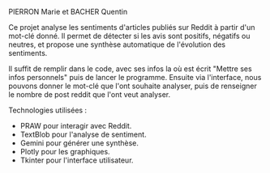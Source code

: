 PIERRON Marie et BACHER Quentin

Ce projet analyse les sentiments d'articles publiés sur Reddit à partir d'un mot-clé donné.
Il permet de détecter si les avis sont positifs, négatifs ou neutres, et propose une synthèse automatique de l'évolution des sentiments.

Il suffit de remplir dans le code, avec ses infos la où est écrit "Mettre ses infos personnels" puis de lancer le programme.
Ensuite via l'interface, nous pouvons donner le mot-clé que l'ont souhaite analyser, puis de renseigner le nombre de post reddit que l'ont veut analyser.


Technologies utilisées : 
- PRAW pour interagir avec Reddit.
- TextBlob pour l'analyse de sentiment.
- Gemini pour générer une synthèse.
- Plotly pour les graphiques.
- Tkinter pour l'interface utilisateur.
